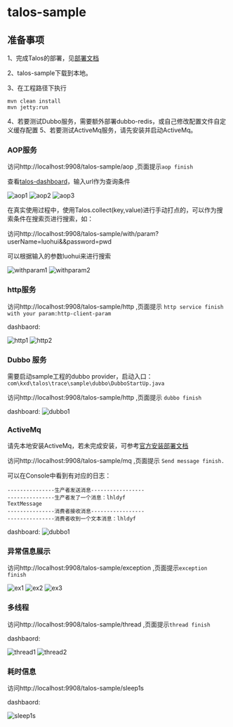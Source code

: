 # talos-sample

## 准备事项

1、完成Talos的部署，见[部署文档](https://kplxq.github.io/2017/12/15/%E9%83%A8%E7%BD%B2%E6%96%87%E6%A1%A3/)

2、talos-sample下载到本地。

3、在工程路径下执行

```
mvn clean install
mvn jetty:run
```

4、若要测试Dubbo服务，需要额外部署dubbo-redis，或自己修改配置文件自定义缓存配置
5、若要测试ActiveMq服务，请先安装并启动ActiveMq。

### AOP服务

访问http://localhost:9908/talos-sample/aop ,页面提示`aop finish`

查看[talos-dashboard](http://talos-dashboard:8080/talos-dashboard/search/page)，输入url作为查询条件

![aop1](https://kplxq.github.io/img/talos/aop1.png)
![aop2](https://kplxq.github.io/img/talos/aop2.png)
![aop3](https://kplxq.github.io/img/talos/aop3.png)

在真实使用过程中，使用Talos.collect(key,value)进行手动打点的，可以作为搜索条件在搜索页进行搜索，如：

访问http://localhost:9908/talos-sample/with/param?userName=luohui&&password=pwd

可以根据输入的参数luohui来进行搜索

![withparam1](https://kplxq.github.io/img/talos/withparam1.png)
![withparam2](https://kplxq.github.io/img/talos/withparam2.png)



### http服务

访问http://localhost:9908/talos-sample/http ,页面提示 `http service finish with your param:http-client-param`

dashbaord:

![http1](https://kplxq.github.io/img/talos/http1.png)
![http2](https://kplxq.github.io/img/talos/http2.png)

### Dubbo 服务

需要启动sample工程的dubbo provider，启动入口：`com\kxd\talos\trace\sample\dubbo\DubboStartUp.java`

访问http://localhost:9908/talos-sample/http ,页面提示 `dubbo finish`

dashboard:
![dubbo1](https://kplxq.github.io/img/talos/dubbo1.png)

### ActiveMq
请先本地安装ActiveMq，若未完成安装，可参考[官方安装部署文档](http://activemq.apache.org/getting-started.html)

访问http://localhost:9908/talos-sample/mq ,页面提示 `Send message finish.`

可以在Console中看到有对应的日志：
```
---------------生产者发送消息-----------------
---------------生产者发了一个消息：lhldyf
TextMessage
---------------消费者接收消息-----------------
---------------消费者收到一个文本消息：lhldyf
```

dashboard:
![dubbo1](https://kplxq.github.io/img/talos/mq1.png)

### 异常信息展示

访问http://localhost:9908/talos-sample/exception ,页面提示`exception finish`

![ex1](https://kplxq.github.io/img/talos/ex1.png)
![ex2](https://kplxq.github.io/img/talos/ex2.png)
![ex3](https://kplxq.github.io/img/talos/ex3.png)

### 多线程

访问http://localhost:9908/talos-sample/thread ,页面提示`thread finish`

dashbaord:

![thread1](https://kplxq.github.io/img/talos/thread1.png)
![thread2](https://kplxq.github.io/img/talos/thread2.png)

### 耗时信息

访问http://localhost:9908/talos-sample/sleep1s

dashbaord:

![sleep1s](https://kplxq.github.io/img/talos/sleep1s.png)